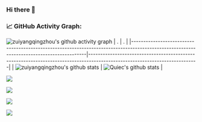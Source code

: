 ### Hi there 👋

<!--
**zuiyangqingzhou/zuiyangqingzhou** is a ✨ _special_ ✨ repository because its `README.md` (this file) appears on your GitHub profile.

Here are some ideas to get you started:

- 🔭 I’m currently working on ...
- 🌱 I’m currently learning ...
- 👯 I’m looking to collaborate on ...
- 🤔 I’m looking for help with ...
- 💬 Ask me about ...
- 📫 How to reach me: ...
- 😄 Pronouns: ...
- ⚡ Fun fact: ...
-->

<!--   GitHub stats graph -->
### 📈 GitHub Activity Graph:
<!-- [![zuiyangqingzhou's github activity graph](https://github-readme-activity-graph.cyclic.app/graph?username=zuiyangqingzhou&theme=github-compact)](https://github.com/zuiyangqingzhou/github-readme-activity-graph) -->
![zuiyangqingzhou's github activity graph](https://raw.githubusercontent.com/zuiyangqingzhou/zuiyangqingzhou/output/github-contribution-grid-snake.svg)
| .                                                                                                                                       | .                                                                                                                         |
|-----------------------------------------------------------------------------------------------------------------------------------------|---------------------------------------------------------------------------------------------------------------------------|
| ![zuiyangqingzhou's github stats](https://github-readme-stats.vercel.app/api?username=zuiyangqingzhou&show_icons=true&theme=radical&include_all_commits=true) | ![Quiec's github stats](https://github-readme-stats.vercel.app/api/top-langs/?username=zuiyangqingzhou&theme=radical&layout=compact) |

<img src="https://github-readme-streak-stats.herokuapp.com/?user=zuiyangqingzhou"></img>

<!--   profile-green-animate -->
![](./profile-3d-contrib/profile-green-animate.svg)

<!--   grid-snake -->
![](https://github.com/zuiyangqingzhou/zuiyangqingzhou/blob/output/github-contribution-grid-snake.svg)

<!--   skyline 
<a href="https://skyline.github.com/zuiyangqingzhou/2022"><img src="./assets/2022.gif" alt="" width="auto" height="auto" /></a>
-->

<!--  2d history skills -->
<img src="https://cr-skills-chart-widget.azurewebsites.net/api/api?username=zuiyangqingzhou" width="auto"></img>
